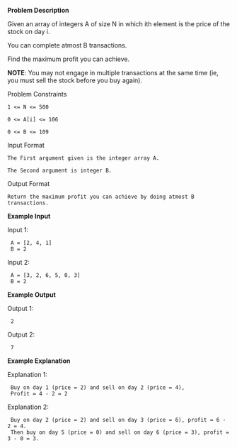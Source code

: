 **Problem Description**

Given an array of integers A of size N in which ith element is the price of the stock on day i.

You can complete atmost B transactions.

Find the maximum profit you can achieve.

**NOTE**: You may not engage in multiple transactions at the same time (ie, you must sell the stock before you buy again).



Problem Constraints
```
1 <= N <= 500

0 <= A[i] <= 106

0 <= B <= 109
```


Input Format
```
The First argument given is the integer array A.

The Second argument is integer B.
```


Output Format
```
Return the maximum profit you can achieve by doing atmost B transactions.
```


**Example Input**

Input 1:

```
 A = [2, 4, 1]
 B = 2
```
Input 2:

```
 A = [3, 2, 6, 5, 0, 3]
 B = 2
```

**Example Output**

Output 1:
```
 2
```
Output 2:
```
 7
```


**Example Explanation**

Explanation 1:
```
 Buy on day 1 (price = 2) and sell on day 2 (price = 4), 
 Profit = 4 - 2 = 2
```
Explanation 2:

```
 Buy on day 2 (price = 2) and sell on day 3 (price = 6), profit = 6 - 2 = 4.
 Then buy on day 5 (price = 0) and sell on day 6 (price = 3), profit = 3 - 0 = 3.
```